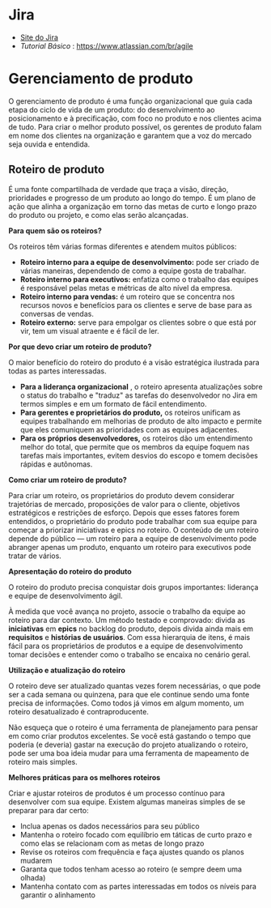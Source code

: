 # Jira

* [Site do Jira](https://www.atlassian.com/br/software/jira)
* *Tutorial Básico* : https://www.atlassian.com/br/agile

# Gerenciamento de produto
O gerenciamento de produto é uma função organizacional que guia cada etapa do ciclo de vida de um produto: do desenvolvimento ao posicionamento e à precificação, com foco no produto e nos clientes acima de tudo. Para criar o melhor produto possível, os gerentes de produto falam em nome dos clientes na organização e garantem que a voz do mercado seja ouvida e entendida.

## Roteiro de produto

É uma fonte compartilhada de verdade que traça a visão, direção, prioridades e progresso de um produto ao longo do tempo. É um plano de ação que alinha a organização em torno das metas de curto e longo prazo do produto ou projeto, e como elas serão alcançadas.

**Para quem são os roteiros?**

Os roteiros têm várias formas diferentes e atendem muitos públicos:

* **Roteiro interno para a equipe de desenvolvimento:** pode ser criado de várias maneiras, dependendo de como a equipe gosta de trabalhar.
* **Roteiro interno para executivos:** enfatiza como o trabalho das equipes é responsável pelas metas e métricas de alto nível da empresa.
* **Roteiro interno para vendas:** é um roteiro que se concentra nos recursos novos e benefícios para os clientes e serve de base para as conversas de vendas.
* **Roteiro externo:** serve para empolgar os clientes sobre o que está por vir, tem um visual atraente e é fácil de ler.


**Por que devo criar um roteiro de produto?**

O maior benefício do roteiro do produto é a visão estratégica ilustrada para todas as partes interessadas.

* **Para a liderança organizacional** , o roteiro apresenta atualizações sobre o status do trabalho e "traduz" as tarefas do desenvolvedor no Jira em termos simples e em um formato de fácil entendimento.
* **Para gerentes e proprietários do produto,** os roteiros unificam as equipes trabalhando em melhorias de produto de alto impacto e permite que eles comuniquem as prioridades com as equipes adjacentes.
* **Para os próprios desenvolvedores,** os roteiros dão um entendimento melhor do total, que permite que os membros da equipe foquem nas tarefas mais importantes, evitem desvios do escopo e tomem decisões rápidas e autônomas.


**Como criar um roteiro de produto?**

Para criar um roteiro, os proprietários do produto devem considerar trajetórias de mercado, proposições de valor para o cliente, objetivos estratégicos e restrições de esforço. Depois que esses fatores forem entendidos, o proprietário do produto pode trabalhar com sua equipe para começar a priorizar iniciativas e epics no roteiro.
O conteúdo de um roteiro depende do público — um roteiro para a equipe de desenvolvimento pode abranger apenas um produto, enquanto um roteiro para executivos pode tratar de vários. 


**Apresentação do roteiro do produto**

O roteiro do produto precisa conquistar dois grupos importantes: liderança e equipe de desenvolvimento ágil.

À medida que você avança no projeto, associe o trabalho da equipe ao roteiro para dar contexto. Um método testado e comprovado: divida as **iniciativas** em **epics** no backlog do produto, depois divida ainda mais em **requisitos** e **histórias de usuários**. Com essa hierarquia de itens, é mais fácil para os proprietários de produtos e a equipe de desenvolvimento tomar decisões e entender como o trabalho se encaixa no cenário geral.


**Utilização e atualização do roteiro**

O roteiro deve ser atualizado quantas vezes forem necessárias, o que pode ser a cada semana ou quinzena, para que ele continue sendo uma fonte precisa de informações. Como todos já vimos em algum momento, um roteiro desatualizado é contraproducente.

Não esqueça que o roteiro é uma ferramenta de planejamento para pensar em como criar produtos excelentes. Se você está gastando o tempo que poderia (e deveria) gastar na execução do projeto atualizando o roteiro, pode ser uma boa ideia mudar para uma ferramenta de mapeamento de roteiro mais simples.


**Melhores práticas para os melhores roteiros**

Criar e ajustar roteiros de produtos é um processo contínuo para desenvolver com sua equipe. Existem algumas maneiras simples de se preparar para dar certo:

* Inclua apenas os dados necessários para seu público
* Mantenha o roteiro focado com equilíbrio em táticas de curto prazo e como elas se relacionam com as metas de longo prazo
* Revise os roteiros com frequência e faça ajustes quando os planos mudarem
* Garanta que todos tenham acesso ao roteiro (e sempre deem uma olhada)
* Mantenha contato com as partes interessadas em todos os níveis para garantir o alinhamento
